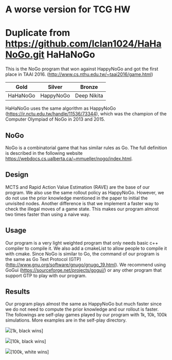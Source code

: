 A worse version for TCG HW
===============
Duplicate from https://github.com/lclan1024/HaHaNoGo.git
HaHaNoGo
===============
This is the NoGo program that won against HappyNoGo and got the first place in TAAI 2016. (http://www.cs.nthu.edu.tw/~taai2016/game.html) 

| Gold | Silver | Bronze |
| -------- | -------- | -------- |
| HaHaNoGo    | HappyNoGo     | Deep Nikita     |

HaHaNoGo uses the same algorithm as HappyNoGo (https://ir.nctu.edu.tw/handle/11536/73344), which was the champion of the Computer Olympiad of NoGo in 2013 and 2015.

## NoGo
NoGo is a combinatorial game that has similar rules as Go. The full definition is described in the following website https://webdocs.cs.ualberta.ca/~mmueller/nogo/index.html. 

## Design
MCTS and Rapid Action Value Estimation (RAVE) are the base of our program. We also use the same rollout policy as HappyNoGo. However, we do not use the prior knowledge mentioned in the paper to initial the unvisited nodes.
Another difference is that we implement a faster way to check the illegal moves of a game state. This makes our program almost two times faster than using a naive way. 

## Usage
Our program is a very light weighted program that only needs basic c++ compiler to compile it. We also add a cmakeList to allow people to compile it with cmake.
Since NoGo is similar to Go, the command of our program is the same as Go Text Protocol (GTP) (http://www.gnu.org/software/gnugo/gnugo_19.html). We recommend using GoGui (https://sourceforge.net/projects/gogui/) or any other program that support GTP to play with our program. 

## Results
Our program plays almost the same as HappyNoGo but much faster since we do not need to compute the prior knowledge and our rollout is faster. The followings are self-play games played by our program with 1k, 10k, 100k simulations. More examples are in the self-play directory. 

![](https://i.imgur.com/UntgrcE.png)[1k, black wins]

![](https://i.imgur.com/z9F5fM7.png)[10k, black wins]

![](https://i.imgur.com/q4jjAAJ.png)[100k, white wins]

